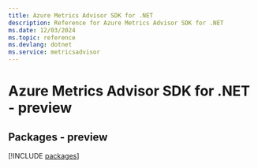 ```yaml
---
title: Azure Metrics Advisor SDK for .NET
description: Reference for Azure Metrics Advisor SDK for .NET
ms.date: 12/03/2024
ms.topic: reference
ms.devlang: dotnet
ms.service: metricsadvisor
---
```

# Azure Metrics Advisor SDK for .NET - preview
## Packages - preview
[!INCLUDE [packages](metrics-advisor-index.md)]